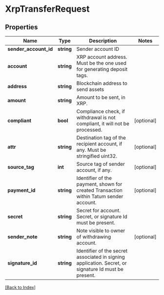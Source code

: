 # XrpTransferRequest

## Properties

Name | Type | Description | Notes
------------ | ------------- | ------------- | -------------
**sender_account_id** | **string** | Sender account ID |
**account** | **string** | XRP account address. Must be the one used for generating deposit tags. |
**address** | **string** | Blockchain address to send assets |
**amount** | **string** | Amount to be sent, in XRP. |
**compliant** | **bool** | Compliance check, if withdrawal is not compliant, it will not be processed. | [optional]
**attr** | **string** | Destination tag of the recipient account, if any. Must be stringified uint32. | [optional]
**source_tag** | **int** | Source tag of sender account, if any. | [optional]
**payment_id** | **string** | Identifier of the payment, shown for created Transaction within Tatum sender account. | [optional]
**secret** | **string** | Secret for account. Secret, or signature Id must be present. |
**sender_note** | **string** | Note visible to owner of withdrawing account. | [optional]
**signature_id** | **string** | Identifier of the secret associated in signing application. Secret, or signature Id must be present. |

[[Back to Index]](../index.md)
